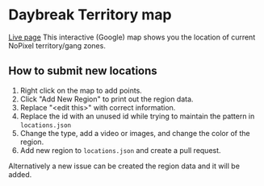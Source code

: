 Daybreak Territory map
====
[Live page](https://theoneandonlycodedj.github.io/db-gangmap/)
This interactive (Google) map shows you the location of current NoPixel territory/gang zones.

## How to submit new locations
1. Right click on the map to add points.
2. Click "Add New Region" to print out the region data.
3. Replace "\<edit this\>" with correct information.
4. Replace the id with an unused id while trying to maintain the pattern in `locations.json`
5. Change the type, add a video or images, and change the color of the region.
6. Add new region to `locations.json` and create a pull request.

Alternatively a new issue can be created the region data and it will be added.
